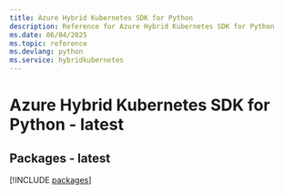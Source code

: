 ```yaml
---
title: Azure Hybrid Kubernetes SDK for Python
description: Reference for Azure Hybrid Kubernetes SDK for Python
ms.date: 06/04/2025
ms.topic: reference
ms.devlang: python
ms.service: hybridkubernetes
---
```

# Azure Hybrid Kubernetes SDK for Python - latest
## Packages - latest
[!INCLUDE [packages](hybrid-kubernetes-index.md)]